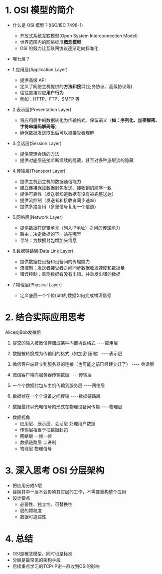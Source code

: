 # 1. OSI 模型的简介

- 什么是 OSI 模型？(ISO/IEC 7498-1)

  - 开放式系统互联模型(Open System Interconnection Model)
  - 世界范围内的网络标准**概念模型**
  - OSI 的努力让互联网协议逐渐走向标准化

- 哪七层？

- 1.应用层(Application Layer)

  - 提供高级 API
  - 定义了网络主机提供的**方法和接口**(业务协议、高级协议等)
  - 往往直接对应**用户行为**
  - 例如：HTTP、FTP、SMTP 等

- 2.表示层(Presentation Layer)
  - 将应用层中的数据转化为传输格式、保留语义（**如：序列化、加密解密、字符串编码解码等**）
  - 确保数据发送取出后可以被接受者理解
- 3.会话层(Session Layer)
  - 提供管理会话的方法
  - 提供对底层链接断断续续的隐藏，甚至对多种底层流的隐藏
- 4.传输层(Transport Layer)
  - 提供主机到主机的数据通信能力
  - 建立连接保证数据封包发送、接收到的顺序一致
  - 提供可靠性（发送者知道数据有没有被完整送达）
  - 提供流控制（发送者和接收者同步速率）
  - 提供多路复用（多重信号复用一个信道）
- 5.网络层(Network Layer)
  - 提供数据在逻辑单元（列入IP地址）之间的传递能力
  - 路由：决定数据的下一站在哪里
  - 寻址：为数据封包增加头信息
- 6.数据链路层(Data Link Layer)
  - 提供数据在设备和设备间的传输能力
  - 流控制：发送者接受者之间同步数据收发速度和数据量
  - 错误控制：监测数据有没有出错，并重发出错的数据
- 7.物理层(Physical Layer)
  - 定义底层一个个位(bit)的数据如何变成物理信号

# 2. 结合实际应用思考
Alice向Bob发微信
1. 提交的输入被微信存储成某种内部协议格式  ----应用层
2. 数据被转换成为传输用的格式（如加密 压缩）----表示层
3. 微信客户端建立到服务器的连接（也可能之前已经建立好了） ---- 会话层

4. 微信客户端向服务器传输数据 ----传输层
5. 一个个数据封包从主机传输到服务层 ----网络层
6. 数据帧在一个个设备之间传输 ----数据链路层
7. 数据最终以光电信号的形式在物理设备间传输 ----物理层

- 数据视角
  - 应用层、展示层、会话层 处理用户数据
  - 传输层相当于把数据封包
  - 网络层 一帧一帧
  - 数据链路层 二进制
  - 物理层 物理信号
# 3. 深入思考 OSI 分层架构
- 把应用分成N层
- 替换其中一层不会影响其它层的工作，不需要重构整个应用
- 设计要点
  - 必要性、独立性、可替换性
  - 层的颗粒度
  - 数据可追踪性

# 4. 总结
- OSI是概念模型，同时也是标准
- 分层是最常见的架构手段
- 后续重点学习的TCP/IP谢一群收到OSI的影响
